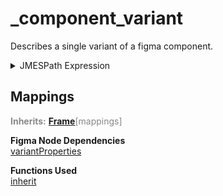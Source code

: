 
# _component_variant
Describes a single variant of a figma component.  

<details>
  <summary>JMESPath Expression</summary>

```jpath
{
  class: '_component_variant',
  description: 'Describes a single variant of a figma component.',
  mappings: inherit(@, 'Frame.mappings', {
    variantProperties: variantProperties
  })
}
```

</details>


## Mappings
<span style="color:#888888"><b>Inherits:</b> <b>[Frame](Frame.md)</b>[mappings]</span>

**Figma Node Dependencies**  
[variantProperties](https://www.figma.com/plugin-docs/api/node-properties/#variantproperties)
    
**Functions Used**  
[inherit](functions/inherit.md)
    

    